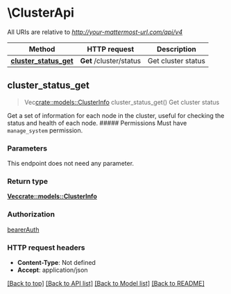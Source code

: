 # \ClusterApi

All URIs are relative to *http://your-mattermost-url.com/api/v4*

Method | HTTP request | Description
------------- | ------------- | -------------
[**cluster_status_get**](ClusterApi.md#cluster_status_get) | **Get** /cluster/status | Get cluster status



## cluster_status_get

> Vec<crate::models::ClusterInfo> cluster_status_get()
Get cluster status

Get a set of information for each node in the cluster, useful for checking the status and health of each node. ##### Permissions Must have `manage_system` permission. 

### Parameters

This endpoint does not need any parameter.

### Return type

[**Vec<crate::models::ClusterInfo>**](ClusterInfo.md)

### Authorization

[bearerAuth](../README.md#bearerAuth)

### HTTP request headers

- **Content-Type**: Not defined
- **Accept**: application/json

[[Back to top]](#) [[Back to API list]](../README.md#documentation-for-api-endpoints) [[Back to Model list]](../README.md#documentation-for-models) [[Back to README]](../README.md)

